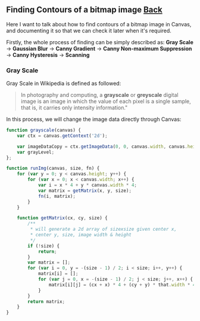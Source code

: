 ## Finding Contours of a bitmap image [Back](./../canvas.md)

Here I want to talk about how to find contours of a bitmap image in Canvas, and documenting it so that we can check it later when it's required.

Firstly, the whole process of finding can be simply described as: **Gray Scale** -> **Gaussian Blur** -> **Canny Gradient** -> **Canny Non-maximum Suppression** -> **Canny Hysteresis** -> **Scanning**

### Gray Scale

Gray Scale in Wikipedia is defined as followed:

> In photography and computing, a **grayscale** or **greyscale** digital image is an image in which the value of each pixel is a single sample, that is, it carries only intensity information."

In this process, we will change the image data directly through Canvas:

```js
function grayscale(canvas) {
    var ctx = canvas.getContext('2d');

    var imageDataCopy = ctx.getImageData(0, 0, canvas.width, canvas.height);
    var grayLevel;
};

function runImg(canvas, size, fn) {
    for (var y = 0; y < canvas.height; y++) {
        for (var x = 0; x < canvas.width; x++) {
            var i = x * 4 + y * canvas.width * 4;
            var matrix = getMatrix(x, y, size);
            fn(i, matrix);
        }
    }

    function getMatrix(cx, cy, size) {
        /**
         * will generate a 2d array of sizexsize given center x,
         * center y, size, image width & height
         */
        if (!size) {
            return;
        }
        var matrix = [];
        for (var i = 0, y = -(size - 1) / 2; i < size; i++, y++) {
            matrix[i] = [];
            for (var j = 0, x = -(size - 1) / 2; j < size; j++, x++) {
                matrix[i][j] = (cx + x) * 4 + (cy + y) * that.width * 4;
            }
        }
        return matrix;
    }
}
```